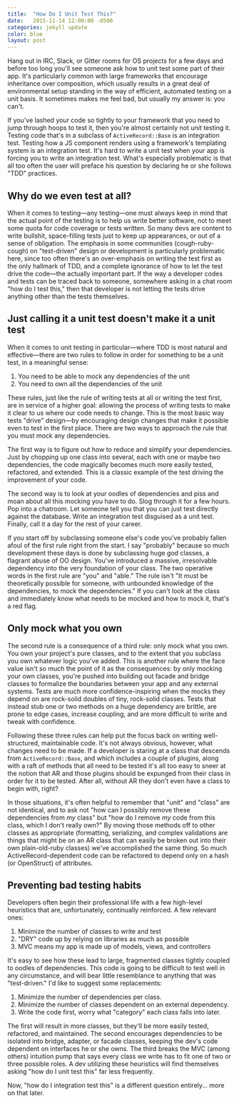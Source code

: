 ```yaml
---
title:  "How Do I Unit Test This?"
date:   2015-11-14 12:00:00 -0500
categories: jekyll update
color: blue
layout: post
---
```


Hang out in IRC, Slack, or Gitter rooms for OS projects for a few days and before too long you'll see someone ask how to unit test some part of their app. It's particularly common with large frameworks that encourage inheritance over composition, which usually results in a great deal of environmental setup standing in the way of efficient, automated testing on a unit basis. It sometimes makes me feel bad, but usually my answer is: you can't.

If you've lashed your code so tightly to your framework that you need to jump through hoops to test it, then you're almost certainly not *unit* testing it. Testing code that's in a subclass of `ActiveRecord::Base` is an integration test. Testing how a JS component renders using a framework's templating system is an integration test. It's hard to write a unit test when your app is forcing you to write an integration test. What's especially problematic is that all too often the user will preface his question by declaring he or she follows "TDD" practices.

## Why do we even test at all?

When it comes to testing—any testing—one must always keep in mind that the actual point of the testing is to help us write better software, not to meet some quota for code coverage or tests written. So many devs are content to write bullshit, space-filling tests just to keep up appearances, or out of a sense of obligation. The emphasis in some communities (cough-ruby-cough) on "test-driven" design or development is particularly problematic here, since too often there's an over-emphasis on writing the test first as the only hallmark of TDD, and a complete ignorance of how to let the test drive the code—the actually important part. If the way a developer codes and tests can be traced back to someone, somewhere asking in a chat room "how do I test this," then that developer is not letting the tests drive anything other than the tests themselves.

## Just calling it a unit test doesn't make it a unit test

When it comes to unit testing in particular—where TDD is most natural and effective—there are two rules to follow in order for something to be a unit test, in a meaningful sense:

1.  You need to be able to mock any dependencies of the unit
2.  You need to own all the dependencies of the unit

These rules, just like the rule of writing tests at all or writing the test first, are in service of a higher goal: allowing the process of writing tests to make it clear to us where our code needs to change. This is the most basic way tests "drive" design—by encouraging design changes that make it possible even to test in the first place. There are two ways to approach the rule that you must mock any dependencies.

The first way is to figure out how to reduce and simplify your dependencies. Just by chopping up one class into several, each with one or maybe two dependencies, the code magically becomes much more easily tested, refactored, and extended. This is a classic example of the test driving the improvement of your code.

The second way is to look at your oodles of dependencies and piss and moan about all this mocking you have to do. Slog through it for a few hours. Pop into a chatroom. Let someone tell you that you can just test directly against the database. Write an integration test disguised as a unit test. Finally, call it a day for the rest of your career.

If you start off by subclassing someone else's code you've probably fallen afoul of the first rule right from the start. I say "probably" because so much development these days is done by subclassing huge god classes, a flagrant abuse of OO design. You've introduced a massive, irresolvable dependency into the very foundation of your class. The two operative words in the first rule are "you" and "able." The rule isn't "It must be theoretically possible for someone, with unbounded knowledge of the dependencies, to mock the dependencies." If you can't look at the class and immediately know what needs to be mocked and how to mock it, that's a red flag.

## Only mock what you own

The second rule is a consequence of a third rule: only mock what you own. You own your project's pure classes, and to the extent that you subclass you own whatever logic you've added. This is another rule where the face value isn't so much the point of it as the consequences: by only mocking your own classes, you're pushed into building out facade and bridge classes to formalize the boundaries between your app and any external systems. Tests are much more confidence-inspiring when the mocks they depend on are rock-solid doubles of tiny, rock-solid classes. Tests that instead stub one or two methods on a huge dependency are brittle, are prone to edge cases, increase coupling, and are more difficult to write and tweak with confidence.

Following these three rules can help put the focus back on writing well-structured, maintainable code. It's not always obvious, however, what changes need to be made. If a developer is staring at a class that descends from `ActiveRecord::Base`, and which includes a couple of plugins, along with a raft of methods that all need to be tested it's all too easy to sneer at the notion that AR and those plugins should be expunged from their class in order for it to be tested. After all, without AR they don't even have a class to begin with, right?

In those situations, it's often helpful to remember that "unit" and "class" are not identical, and to ask not "how can I possibly remove these dependencies from *my* class" but "how do I remove *my* code from this class, which I don't really own?" By moving those methods off to other classes as appropriate (formatting, serializing, and complex validations are things that might be on an AR class that can easily be broken out into their own plain-old-ruby classes) we've accomplished the same thing. So much ActiveRecord-dependent code can be refactored to depend only on a hash (or OpenStruct) of attributes.

## Preventing bad testing habits

Developers often begin their professional life with a few high-level heuristics that are, unfortunately, continually reinforced. A few relevant ones:

1.  Minimize the number of classes to write and test
2.  "DRY" code up by relying on libraries as much as possible
3.  MVC means my app is made up of models, views, and controllers

It's easy to see how these lead to large, fragmented classes tightly coupled to oodles of dependencies. This code is going to be difficult to test well in any circumstance, and will bear little resemblance to anything that was "test-driven." I'd like to suggest some replacements:

1.  Minimize the number of dependencies per class.
2.  Minimize the number of classes dependent on an external dependency.
3.  Write the code first, worry what "category" each class falls into later.

The first will result in more classes, but they'll be more easily tested, refactored, and maintained. The second encourages dependencies to be isolated into bridge, adapter, or facade classes, keeping the dev's code dependent on interfaces he or she owns. The third breaks the MVC (among others) intuition pump that says every class we write has to fit one of two or three possible roles. A dev utilizing these heuristics will find themselves asking "how do I unit test this" far less frequently.

Now, "how do I integration test this" is a different question entirely... more on that later.

